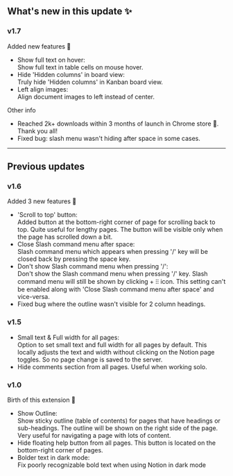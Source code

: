 ## What's new in this update ✨

### v1.7

Added new features 🎉

- Show full text on hover:\
  Show full text in table cells on mouse hover.
- Hide 'Hidden columns' in board view:\
  Truly hide 'Hidden columns' in Kanban board view.
- Left align images:\
   Align document images to left instead of center.

Other info

- Reached 2k+ downloads within 3 months of launch in Chrome store 🙌. Thank you all!
- Fixed bug: slash menu wasn't hiding after space in some cases.

---

## Previous updates

### v1.6

Added 3 new features 🎉

- 'Scroll to top' button:\
  Added button at the bottom-right corner of page for scrolling back to top. Quite useful for lengthy pages. The button will be visible only when the page has scrolled down a bit.
- Close Slash command menu after space:\
  Slash command menu which appears when pressing '/' key will be closed back by pressing the space key.
- Don't show Slash command menu when pressing '/':\
  Don't show the Slash command menu when pressing '/' key. Slash command menu will still be shown by clicking + ⁝⁝ icon. This setting can't be enabled along with 'Close Slash command menu after space' and vice-versa.
- Fixed bug where the outline wasn't visible for 2 column headings.

### v1.5

- Small text & Full width for all pages:\
  Option to set small text and full width for all pages by default. This locally adjusts the text and width without clicking on the Notion page toggles. So no page change is saved to the server.
- Hide comments section from all pages. Useful when working solo.

### v1.0

Birth of this extension 🐣

- Show Outline:\
  Show sticky outline (table of contents) for pages that have headings or sub-headings. The outline will be shown on the right side of the page. Very useful for navigating a page with lots of content.
- Hide floating help button from all pages. This button is located on the bottom-right corner of pages.
- Bolder text in dark mode:\
  Fix poorly recognizable bold text when using Notion in dark mode
